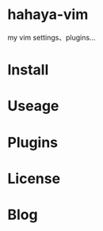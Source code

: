 hahaya-vim
==========

my vim settings、plugins...

Install
=========

Useage
========

Plugins
========

License
========

Blog
=======
